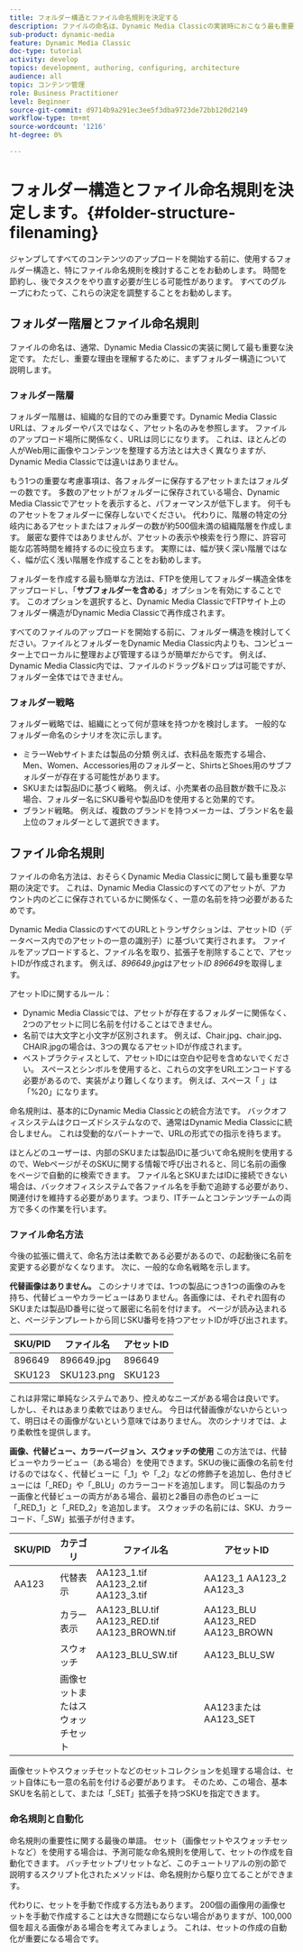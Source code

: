 ```yaml
---
title: フォルダー構造とファイル命名規則を決定する
description: ファイルの命名は、Dynamic Media Classicの実装時におこなう最も重要な決定である可能性があります。 フォルダー構造も同様に重要です。 フォルダー構造とファイル名に対して、これが非常に重要で可能なアプローチである理由を説明します。
sub-product: dynamic-media
feature: Dynamic Media Classic
doc-type: tutorial
activity: develop
topics: development, authoring, configuring, architecture
audience: all
topic: コンテンツ管理
role: Business Practitioner
level: Beginner
source-git-commit: d9714b9a291ec3ee5f3dba9723de72bb120d2149
workflow-type: tm+mt
source-wordcount: '1216'
ht-degree: 0%

---
```



# フォルダー構造とファイル命名規則を決定します。{#folder-structure-filenaming}

ジャンプしてすべてのコンテンツのアップロードを開始する前に、使用するフォルダー構造と、特にファイル命名規則を検討することをお勧めします。 時間を節約し、後でタスクをやり直す必要が生じる可能性があります。 すべてのグループにわたって、これらの決定を調整することをお勧めします。

## フォルダー階層とファイル命名規則

ファイルの命名は、通常、Dynamic Media Classicの実装に関して最も重要な決定です。 ただし、重要な理由を理解するために、まずフォルダー構造について説明します。

### フォルダー階層

フォルダー階層は、組織的な目的でのみ重要です。Dynamic Media Classic URLは、フォルダーやパスではなく、アセット名のみを参照します。 ファイルのアップロード場所に関係なく、URLは同じになります。 これは、ほとんどの人がWeb用に画像やコンテンツを整理する方法とは大きく異なりますが、Dynamic Media Classicでは違いはありません。

もう1つの重要な考慮事項は、各フォルダーに保存するアセットまたはフォルダーの数です。 多数のアセットがフォルダーに保存されている場合、Dynamic Media Classicでアセットを表示すると、パフォーマンスが低下します。 何千ものアセットをフォルダーに保存しないでください。 代わりに、階層の特定の分岐内にあるアセットまたはフォルダーの数が約500個未満の組織階層を作成します。 厳密な要件ではありませんが、アセットの表示や検索を行う際に、許容可能な応答時間を維持するのに役立ちます。 実際には、幅が狭く深い階層ではなく、幅が広く浅い階層を作成することをお勧めします。

フォルダーを作成する最も簡単な方法は、FTPを使用してフォルダー構造全体をアップロードし、「**サブフォルダーを含める**」オプションを有効にすることです。 このオプションを選択すると、Dynamic Media ClassicでFTPサイト上のフォルダー構造がDynamic Media Classicで再作成されます。

すべてのファイルのアップロードを開始する前に、フォルダー構造を検討してください。ファイルとフォルダーをDynamic Media Classic内よりも、コンピューター上でローカルに整理および管理するほうが簡単だからです。 例えば、Dynamic Media Classic内では、ファイルのドラッグ&amp;ドロップは可能ですが、フォルダー全体ではできません。

### フォルダー戦略

フォルダー戦略では、組織にとって何が意味を持つかを検討します。 一般的なフォルダー命名のシナリオを次に示します。

- ミラーWebサイトまたは製品の分類 例えば、衣料品を販売する場合、Men、Women、Accessories用のフォルダーと、ShirtsとShoes用のサブフォルダーが存在する可能性があります。
- SKUまたは製品IDに基づく戦略。 例えば、小売業者の品目数が数千に及ぶ場合、フォルダー名にSKU番号や製品IDを使用すると効果的です。
- ブランド戦略。 例えば、複数のブランドを持つメーカーは、ブランド名を最上位のフォルダーとして選択できます。

## ファイル命名規則

ファイルの命名方法は、おそらくDynamic Media Classicに関して最も重要な早期の決定です。 これは、Dynamic Media Classicのすべてのアセットが、アカウント内のどこに保存されているかに関係なく、一意の名前を持つ必要があるためです。

Dynamic Media ClassicのすべてのURLとトランザクションは、アセットID（データベース内でのアセットの一意の識別子）に基づいて実行されます。 ファイルをアップロードすると、ファイル名を取り、拡張子を削除することで、アセットIDが作成されます。 例えば、_896649.jpg_&#x200B;はアセット&#x200B;_ID 896649_&#x200B;を取得します。

アセットIDに関するルール：

- Dynamic Media Classicでは、アセットが存在するフォルダーに関係なく、2つのアセットに同じ名前を付けることはできません。
- 名前では大文字と小文字が区別されます。 例えば、Chair.jpg、chair.jpg、CHAIR.jpgの場合は、3つの異なるアセットIDが作成されます。
- ベストプラクティスとして、アセットIDには空白や記号を含めないでください。 スペースとシンボルを使用すると、これらの文字をURLエンコードする必要があるので、実装がより難しくなります。 例えば、スペース「 」は「%20」になります。

命名規則は、基本的にDynamic Media Classicとの統合方法です。 バックオフィスシステムはクローズドシステムなので、通常はDynamic Media Classicに統合しません。 これは受動的なパートナーで、URLの形式での指示を待ちます。

ほとんどのユーザーは、内部のSKUまたは製品IDに基づいて命名規則を使用するので、WebページがそのSKUに関する情報で呼び出されると、同じ名前の画像をページで自動的に検索できます。 ファイル名とSKUまたはIDに接続できない場合は、バックオフィスシステムで各ファイル名を手動で追跡する必要があり、関連付けを維持する必要があります。つまり、ITチームとコンテンツチームの両方で多くの作業を行います。

### ファイル命名方法

今後の拡張に備えて、命名方法は柔軟である必要があるので、の起動後に名前を変更する必要がなくなります。 次に、一般的な命名戦略を示します。

**代替画像はありません。** このシナリオでは、1つの製品につき1つの画像のみを持ち、代替ビューやカラービューはありません。各画像には、それぞれ固有のSKUまたは製品ID番号に従って厳密に名前を付けます。 ページが読み込まれると、ページテンプレートから同じSKU番号を持つアセットIDが呼び出されます。

| SKU/PID | ファイル名 | アセットID |
| ------- | ---------- | -------- |
| 896649 | 896649.jpg | 896649 |
| SKU123 | SKU123.png | SKU123 |

これは非常に単純なシステムであり、控えめなニーズがある場合は良いです。 しかし、それはあまり柔軟ではありません。 今日は代替画像がないからといって、明日はその画像がないという意味ではありません。 次のシナリオでは、より柔軟性を提供します。

**画像、代替ビュー、カラーバージョン、スウォッチの使用** この方法では、代替ビューやカラービュー（ある場合）を使用できます。SKUの後に画像の名前を付けるのではなく、代替ビューに「_1」や「_2」などの修飾子を追加し、色付きビューには「_RED」や「_BLU」のカラーコードを追加します。 同じ製品のカラー画像と代替ビューの両方がある場合、最初と2番目の赤色のビューに「_RED_1」と「_RED_2」を追加します。 スウォッチの名前には、SKU、カラーコード、「_SW」拡張子が付きます。

| SKU/PID | カテゴリ | ファイル名 | アセットID |
| ------- | ----------------------- | ------------------------------------------- | ------------------------------- |
| AA123 | 代替表示 | AA123_1.tif AA123_2.tif AA123_3.tif | AA123_1 AA123_2 AA123_3 |
|  | カラー表示 | AA123_BLU.tif AA123_RED.tif AA123_BROWN.tif | AA123_BLU AA123_RED AA123_BROWN |
|  | スウォッチ | AA123_BLU_SW.tif | AA123_BLU_SW |
|  | 画像セットまたはスウォッチセット |  | AA123またはAA123_SET | — |

画像セットやスウォッチセットなどのセットコレクションを処理する場合は、セット自体にも一意の名前を付ける必要があります。 そのため、この場合、基本SKUを名前として、または「_SET」拡張子を持つSKUを指定できます。

### 命名規則と自動化

命名規則の重要性に関する最後の単語。 セット（画像セットやスウォッチセットなど）を使用する場合は、予測可能な命名規則を使用して、セットの作成を自動化できます。 バッチセットプリセットなど、このチュートリアルの別の節で説明するスクリプト化されたメソッドは、命名規則から駆り立てることができます。

代わりに、セットを手動で作成する方法もあります。 200個の画像用の画像セットを手動で作成することは大きな問題にならない場合がありますが、100,000個を超える画像がある場合を考えてみましょう。 これは、セットの作成の自動化が重要になる場合です。
